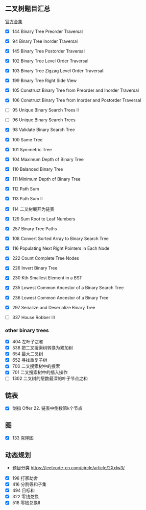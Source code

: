 ## 二叉树题目汇总
[官方合集](https://leetcode.com/tag/tree/)

-[x] 144 Binary Tree Preorder Traversal

-[x] 94 Binary Tree Inorder Traversal

-[x] 145 Binary Tree Postorder Traversal

-[x] 102 Binary Tree Level Order Traversal

-[x] 103 Binary Tree Zigzag Level Order Traversal

-[x] 199 Binary Tree Right Side View

-[x] 105 Construct Binary Tree from Preorder and Inorder Traversal

-[x] 106 Construct Binary Tree from Inorder and Postorder Traversal

-[ ] 95 Unique Binary Search Trees II

-[ ] 96 Unique Binary Search Trees

-[x] 98 Validate Binary Search Tree

-[x] 100 Same Tree

-[x] 101 Symmetric Tree

-[x] 104 Maximum Depth of Binary Tree

-[x] 110 Balanced Binary Tree

-[x] 111 Minimum Depth of Binary Tree

-[x] 112 Path Sum

-[x] 113 Path Sum II

-[x] 114 二叉树展开为链表

-[x] 129 Sum Root to Leaf Numbers

-[x] 257 Binary Tree Paths

-[x] 108 Convert Sorted Array to Binary Search Tree

-[x] 116 Populating Next Right Pointers in Each Node

-[x] 222 Count Complete Tree Nodes

-[x] 226 Invert Binary Tree

-[x] 230 Kth Smallest Element in a BST

-[x] 235 Lowest Common Ancestor of a Binary Search Tree

-[x] 236 Lowest Common Ancestor of a Binary Tree

-[x] 297 Serialize and Deserialize Binary Tree

-[ ] 337 House Robber III

### other binary trees
-[x] 404 左叶子之和
-[x] 538 把二叉搜索树转换为累加树
-[x] 654 最大二叉树
-[x] 652 寻找重复子树
-[x] 700 二叉搜索树中的搜索
-[x] 701 二叉搜索树中的插入操作
-[ ] 1302 二叉树的层数最深的叶子节点之和

## 链表
- [x] 剑指 Offer 22. 链表中倒数第k个节点

## 图
- [x] 133 克隆图

## 动态规划
- 题目分类 https://leetcode-cn.com/circle/article/2Xxlw3/
- [x] 198 打家劫舍
- [x] 416 分割等和子集
- [x] 494 目标和
- [x] 322 零钱兑换
- [x] 518 零钱兑换II